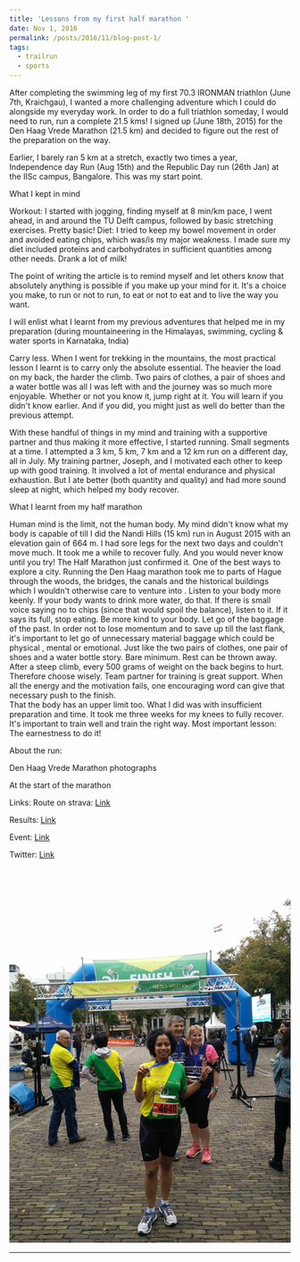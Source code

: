 ```yaml
---
title: 'Lessons from my first half marathon '
date: Nov 1, 2016
permalink: /posts/2016/11/blog-post-1/
tags:
  - trailrun
  - sports
---
```


After completing the swimming leg of my first 70.3 IRONMAN triathlon (June 7th, Kraichgau), I wanted a more challenging adventure which I could do alongside my everyday work. In order to do a full triathlon someday, I would need to run, run a complete 21.5 kms! I signed up (June 18th, 2015) for the Den Haag Vrede Marathon (21.5 km) and decided to figure out the rest of the preparation on the way. 

Earlier, I barely ran 5 km at a stretch, exactly two times a year, Independence day Run (Aug 15th) and the Republic Day run (26th Jan) at the IISc campus, Bangalore. This was my start point.


What I kept in mind

Workout: I started with jogging, finding myself at 8 min/km pace, I went ahead,  in and around the TU Delft campus, followed by basic stretching exercises. Pretty basic!
Diet: I tried to keep my bowel movement in order and avoided eating chips, which was/is my major weakness. I made sure my diet included proteins and carbohydrates in sufficient quantities among other needs. Drank a lot of milk!

The point of writing the article is to remind myself and let others know that absolutely anything is possible if you make up your mind for it. It's a choice you make, to run or not to run, to eat or not to eat and to live the way you want. 

I will enlist what I learnt from my previous adventures that helped me in my preparation (during mountaineering in the Himalayas, swimming, cycling & water sports in Karnataka, India)

Carry less. When I went for trekking in the mountains, the most practical lesson I learnt is to carry only the absolute essential. The heavier the load on my back, the harder the climb. Two pairs of clothes, a pair of shoes and a water bottle was all I was left with and the journey was so much more enjoyable. 
Whether or not you know it, jump right at it. You will learn if you didn't know earlier. And if you did, you might just as well do better than the previous attempt. 

With these handful of things in my mind and training with a supportive partner and thus making it more effective,  I started running. Small segments at a time. I attempted a 3 km, 5 km, 7 km and a 12 km run on a different day, all  in July.  My training partner, Joseph, and I  motivated each other to keep up with good training. It involved a lot of mental endurance and physical exhaustion. But I ate better (both quantity and quality) and had more sound sleep at night, which helped my body recover. 

What I learnt from my half marathon

Human mind is the limit, not the human body. My mind didn't know what my body is capable of till I did the Nandi Hills  (15 km) run in August 2015 with an elevation gain of 664 m. I had sore legs for the next two days and couldn't move much. It took me a while to recover fully. And you would never know until you try! The Half Marathon just confirmed it.
One of the best ways to explore a city. Running the Den Haag marathon took me to parts of  Hague through the woods, the bridges, the canals and the historical buildings which  I wouldn't otherwise care to venture into . 
Listen to your body more keenly. If your body wants to drink more water, do that. If there is small voice saying no to chips (since that would spoil the balance), listen to it. If it says its full, stop eating. Be more kind to your body. 
Let go of the baggage of the past. In order not to lose momentum and to save up till the last flank, it's important to let go of unnecessary material baggage which could be physical , mental or emotional. Just like the two pairs of clothes, one pair of shoes and a water bottle story.  Bare minimum. Rest can be thrown away. After a steep climb, every 500 grams of weight on the back begins to hurt. Therefore choose wisely. 
Team partner for training is great support. When all the energy and the motivation fails, one encouraging word can give that necessary push to the finish.  
That the body has an upper limit too. What I did was with insufficient preparation and time.  It took me three weeks for my knees to fully recover.  It's important to train well and train the right way. 
Most important lesson: The earnestness to do it! 

About the run:


Den Haag Vrede Marathon photographs

At the start of the marathon


Links:
Route on strava: [Link](https://www.strava.com/activities/396515002)

Results: [Link](http://uitslagen.nl/uitslag?id=2015092008911)

Event:  [Link](http://www.denhaagmarathon.nl/)

Twitter: [Link](https://twitter.com/samprajani/status/647773884155084800)





![editing an image](/images/blog_images/first_half_marathon/run1.jpg)

------

